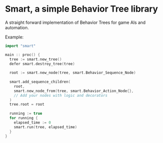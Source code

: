 # Smart, a simple Behavior Tree library

A straight forward implementation of Behavior Trees for game AIs and automation.

Example:
```cpp
import "smart"

main :: proc() {
  tree := smart.new_tree()
  defer smart.destroy_tree(tree)
  
  root := smart.new_node(tree, smart.Behavior_Sequence_Node)
  
  smart.add_sequence_children(
    root,
    smart.new_node_from(tree, smart.Behavior_Action_Node{},
    // Add your nodes with logic and decorators
  )
  tree.root = root
  
  running := true
  for running {
    elapsed_time := 0
    smart.run(tree, elapsed_time)
  }
}
```
